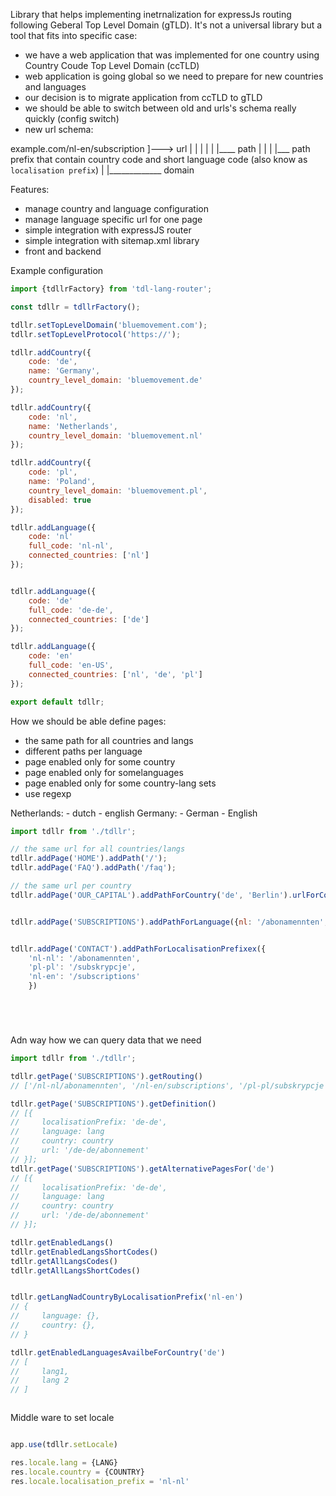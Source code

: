 Library that helps implementing inetrnalization for expressJs routing following Geberal Top Level Domain (gTLD). It's not a universal library but a tool that fits into specific case:

- we have a web application that was implemented for one country using Country Coude Top Level Domain (ccTLD)
- web application is going global so we need to prepare for new countries and languages
- our decision is to migrate application from ccTLD to gTLD
- we should be able to switch between old and urls's schema really quickly (config switch)
- new url schema:

example.com/nl-en/subscription   ]---> url
     |        |       |
     |        |       |____ path
     |        |
     |        |___ path prefix that contain country code and short language code (also know as `localisation prefix`) 
     |
     |_____________  domain

Features:
- manage country and language configuration
- manage language specific url for one page
- simple integration with expressJS router
- simple integration with sitemap.xml library
- front and backend


Example configuration


```js
import {tdllrFactory} from 'tdl-lang-router';

const tdllr = tdllrFactory();

tdllr.setTopLevelDomain('bluemovement.com');
tdllr.setTopLevelProtocol('https://');

tdllr.addCountry({
    code: 'de',
    name: 'Germany',
    country_level_domain: 'bluemovement.de'
});

tdllr.addCountry({
    code: 'nl',
    name: 'Netherlands',
    country_level_domain: 'bluemovement.nl'
});

tdllr.addCountry({
    code: 'pl',
    name: 'Poland',
    country_level_domain: 'bluemovement.pl',
    disabled: true
});

tdllr.addLanguage({
    code: 'nl'
    full_code: 'nl-nl',
    connected_countries: ['nl']
});


tdllr.addLanguage({
    code: 'de'
    full_code: 'de-de',
    connected_countries: ['de']
});

tdllr.addLanguage({
    code: 'en'
    full_code: 'en-US',
    connected_countries: ['nl', 'de', 'pl']
});

export default tdllr;

```


How we should be able define pages:
- the same path for all countries and langs
- different paths per language
- page enabled only for some country
- page enabled only for somelanguages
- page enabled only for some country-lang sets
- use regexp


Netherlands:
    - dutch
    - english
Germany:
    - German
    - English



```js
import tdllr from './tdllr';

// the same url for all countries/langs
tdllr.addPage('HOME').addPath('/');
tdllr.addPage('FAQ').addPath('/faq');

// the same url per country
tdllr.addPage('OUR_CAPITAL').addPathForCountry('de', 'Berlin').urlForCountry('de', 'Amsterdam');


tdllr.addPage('SUBSCRIPTIONS').addPathForLanguage({nl: '/abonamennten', pl: '/subskrypcje', en: '/subscriptions'})


tdllr.addPage('CONTACT').addPathForLocalisationPrefixex({
    'nl-nl': '/abonamennten',
    'pl-pl': '/subskrypcje',
    'nl-en': '/subscriptions'
    })






```






Adn way how we can query data that we need

```js
import tdllr from './tdllr';

tdllr.getPage('SUBSCRIPTIONS').getRouting()
// ['/nl-nl/abonamennten', '/nl-en/subscriptions', '/pl-pl/subskrypcje']

tdllr.getPage('SUBSCRIPTIONS').getDefinition()
// [{
//     localisationPrefix: 'de-de',
//     language: lang
//     country: country
//     url: '/de-de/abonnement'
// }];
tdllr.getPage('SUBSCRIPTIONS').getAlternativePagesFor('de')
// [{
//     localisationPrefix: 'de-de',
//     language: lang
//     country: country
//     url: '/de-de/abonnement'
// }];

tdllr.getEnabledLangs()
tdllr.getEnabledLangsShortCodes()
tdllr.getAllLangsCodes()
tdllr.getAllLangsShortCodes()


tdllr.getLangNadCountryByLocalisationPrefix('nl-en')
// {
//     language: {},
//     country: {},
// }

tdllr.getEnabledLanguagesAvailbeForCountry('de')
// [
//     lang1,
//     lang 2
// ]



```


Middle ware to set locale


```js

app.use(tdllr.setLocale)

res.locale.lang = {LANG}
res.locale.country = {COUNTRY}
res.locale.localisation_prefix = 'nl-nl'


```